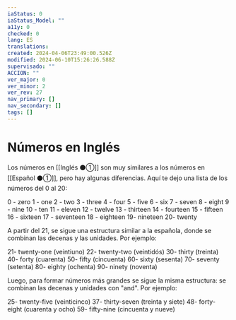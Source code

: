 ```yaml
---
iaStatus: 0
iaStatus_Model: ""
a11y: 0
checked: 0
lang: ES
translations: 
created: 2024-04-06T23:49:00.526Z
modified: 2024-06-10T15:26:26.588Z
supervisado: ""
ACCION: ""
ver_major: 0
ver_minor: 2
ver_rev: 27
nav_primary: []
nav_secondary: []
tags: []
---
```

# Números en Inglés

Los números en [[Inglés ⚫①]] son muy similares a los números en [[Español ⚫①]], pero hay algunas diferencias. Aquí te dejo una lista de los números del 0 al 20:

0 - zero
1 - one
2 - two
3 - three
4 - four
5 - five
6 - six
7 - seven
8 - eight
9 - nine
10 - ten
11 - eleven 
12 - twelve 
13 - thirteen 
14 - fourteen 
15 - fifteen 
16 - sixteen 
17 - seventeen 
18 - eighteen 
19- nineteen 
20- twenty 

A partir del 21, se sigue una estructura similar a la española, donde se combinan las decenas y las unidades. Por ejemplo: 

21- twenty-one (veintiuno)
22- twenty-two (veintidós)
30- thirty (treinta)
40- forty (cuarenta)
50- fifty (cincuenta)
60- sixty (sesenta)
70- seventy (setenta)
80- eighty (ochenta)
90- ninety (noventa)

Luego, para formar números más grandes se sigue la misma estructura: se combinan las decenas y unidades con "and". Por ejemplo:

25- twenty-five (veinticinco)
37- thirty-seven (treinta y siete)
48- forty-eight (cuarenta y ocho)
59- fifty-nine (cincuenta y nueve) 